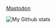 <a rel="me" href="https://mastodon.cloud/@fjpepper">Mastodon</a>

![My Github stats](https://github-readme-stats.vercel.app/api?username=pfefferf&show_icons=true&theme=gruvbox)

<!--
**pfefferf/pfefferf** is a ✨ _special_ ✨ repository because its `README.md` (this file) appears on your GitHub profile.

Here are some ideas to get you started:

- 🔭 I’m currently working on ...
- 🌱 I’m currently learning ...
- 👯 I’m looking to collaborate on ...
- 🤔 I’m looking for help with ...
- 💬 Ask me about ...
- 📫 How to reach me: ...
- 😄 Pronouns: ...
- ⚡ Fun fact: ...
-->
